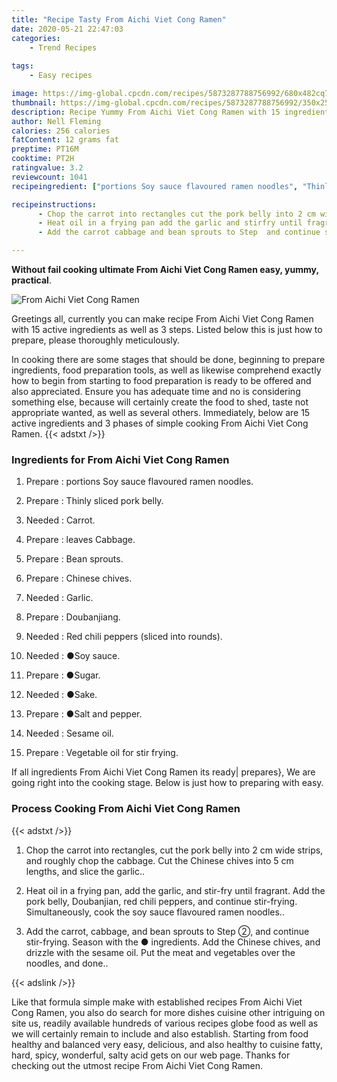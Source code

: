 ```yaml
---
title: "Recipe Tasty From Aichi Viet Cong Ramen"
date: 2020-05-21 22:47:03
categories:
    - Trend Recipes
    
tags:
    - Easy recipes

image: https://img-global.cpcdn.com/recipes/5873287788756992/680x482cq70/from-aichi-viet-cong-ramen-recipe-main-photo.jpg
thumbnail: https://img-global.cpcdn.com/recipes/5873287788756992/350x250cq70/from-aichi-viet-cong-ramen-recipe-main-photo.jpg
description: Recipe Yummy From Aichi Viet Cong Ramen with 15 ingredients and 3 stages of easy cooking.
author: Nell Fleming
calories: 256 calories
fatContent: 12 grams fat
preptime: PT16M
cooktime: PT2H
ratingvalue: 3.2
reviewcount: 1041
recipeingredient: ["portions Soy sauce flavoured ramen noodles", "Thinly sliced pork belly", "Carrot", "leaves Cabbage", "Bean sprouts", "Chinese chives", "Garlic", "Doubanjiang", "Red chili peppers sliced into rounds", "Soy sauce", "Sugar", "Sake", "Salt and pepper", "Sesame oil", "Vegetable oil for stir frying"]

recipeinstructions: 
      - Chop the carrot into rectangles cut the pork belly into 2 cm wide strips and roughly chop the cabbage Cut the Chinese chives into 5 cm lengths and slice the garlic 
      - Heat oil in a frying pan add the garlic and stirfry until fragrant Add the pork belly Doubanjian red chili peppers and continue stirfrying Simultaneously cook the soy sauce flavoured ramen noodles 
      - Add the carrot cabbage and bean sprouts to Step  and continue stirfrying Season with the  ingredients Add the Chinese chives and drizzle with the sesame oil Put the meat and vegetables over the noodles and done

---
```




**Without fail cooking ultimate From Aichi Viet Cong Ramen easy, yummy, practical**. 


![From Aichi Viet Cong Ramen](https://img-global.cpcdn.com/recipes/5873287788756992/680x482cq70/from-aichi-viet-cong-ramen-recipe-main-photo.jpg "From Aichi Viet Cong Ramen")




Greetings all, currently you can make recipe From Aichi Viet Cong Ramen with 15 active ingredients as well as 3 steps. Listed below this is just how to prepare, please thoroughly meticulously.

In cooking there are some stages that should be done, beginning to prepare ingredients, food preparation tools, as well as likewise comprehend exactly how to begin from starting to food preparation is ready to be offered and also appreciated. Ensure you has adequate time and no is considering something else, because will certainly create the food to shed, taste not appropriate wanted, as well as several others. Immediately, below are 15 active ingredients and 3 phases of simple cooking From Aichi Viet Cong Ramen.
{{< adstxt />}}

### Ingredients for From Aichi Viet Cong Ramen


1. Prepare  : portions Soy sauce flavoured ramen noodles.

1. Prepare  : Thinly sliced pork belly.

1. Needed  : Carrot.

1. Prepare  : leaves Cabbage.

1. Prepare  : Bean sprouts.

1. Prepare  : Chinese chives.

1. Needed  : Garlic.

1. Prepare  : Doubanjiang.

1. Needed  : Red chili peppers (sliced into rounds).

1. Needed  : ●Soy sauce.

1. Prepare  : ●Sugar.

1. Needed  : ●Sake.

1. Prepare  : ●Salt and pepper.

1. Needed  : Sesame oil.

1. Prepare  : Vegetable oil for stir frying.



If all ingredients From Aichi Viet Cong Ramen its ready| prepares}, We are going right into the cooking stage. Below is just how to preparing with easy.

### Process Cooking From Aichi Viet Cong Ramen

{{< adstxt />}}


1. Chop the carrot into rectangles, cut the pork belly into 2 cm wide strips, and roughly chop the cabbage. Cut the Chinese chives into 5 cm lengths, and slice the garlic..



1. Heat oil in a frying pan, add the garlic, and stir-fry until fragrant. Add the pork belly, Doubanjian, red chili peppers, and continue stir-frying. Simultaneously, cook the soy sauce flavoured ramen noodles..



1. Add the carrot, cabbage, and bean sprouts to Step ②, and continue stir-frying. Season with the ● ingredients. Add the Chinese chives, and drizzle with the sesame oil. Put the meat and vegetables over the noodles, and done..





{{< adslink />}}

Like that formula simple make with established recipes From Aichi Viet Cong Ramen, you also do search for more dishes cuisine other intriguing on site us, readily available hundreds of various recipes globe food as well as we will certainly remain to include and also establish. Starting from food healthy and balanced very easy, delicious, and also healthy to cuisine fatty, hard, spicy, wonderful, salty acid gets on our web page. Thanks for checking out the utmost recipe From Aichi Viet Cong Ramen.

